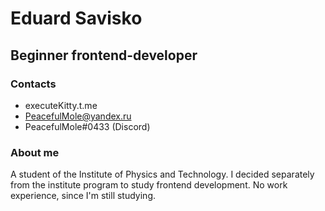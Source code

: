 # Eduard Savisko

## Beginner frontend-developer

### Contacts

- executeKitty.t.me
- PeacefulMole@yandex.ru
- PeacefulMole#0433 (Discord)

### About me

A student of the Institute of Physics and Technology. I decided separately from the institute program to study frontend development. No work experience, since I'm still studying.
